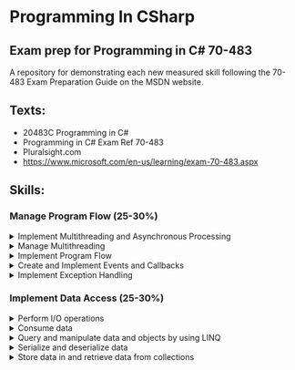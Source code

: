 # Programming In CSharp
## Exam prep for Programming in C# 70-483
A repository for demonstrating each new measured skill following the 70-483 Exam Preparation Guide on the MSDN website.
## Texts: 
  - 20483C Programming in C\#
  - Programming in C# Exam Ref 70-483
  - Pluralsight.com
  - https://www.microsoft.com/en-us/learning/exam-70-483.aspx


## Skills:
### Manage Program Flow (25-30%)
<details><summary>Implement Multithreading and Asynchronous Processing</summary>
<p>

- [X] Use the Task Parallel library, including Parallel.Invoke/ForEach/For, Tasks (usingTaskParallelLibrary.cs)
- [ ] Parallel LINQ
- [ ] Create Continuation Tasks
- [ ] Spawn threads by using ThreadPool
- [ ] Unblock the UI
- [ ] Use async and await keywords
- [ ] Manage data by using concurrent collections

</p>
</details>
<details><summary>Manage Multithreading</summary>
<p>
  
- [ ] Synchronize resources
- [ ] Implement locking
- [ ] Cancel a long-running task
- [ ] Implement thread-safe methods to handle race conditions

</p>
</details>
<details><summary>Implement Program Flow</summary>
<p>
  
- [ ] Iterate across collection and array items
- [ ] Program decisions by using switch statements, if/then, and operators
- [ ] Evaluate expressions

</p>
</details>
<details><summary>Create and Implement Events and Callbacks</summary>
<p>
  
- [ ] Create event handlers
- [ ] Subscribe to and unsubscribe from events
- [ ] Use built-in delegate types to create events
- [ ] Create delegates
- [ ] Lambda expressions
- [ ] Anonymous methods

</p>
</details>
<details><summary>Implement Exception Handling</summary>
<p>
  
- [ ] Handle exception types, including SQL exceptions, network exceptions, communication exceptions, network timeout exceptions 
- [ ] use catch statements
- [ ] use base class of an exception
- [ ] implement try-catchfinally blocks
- [ ] throw exceptions
- [ ] rethrow an exception 
- [ ] create custom exceptions
- [ ] handle inner exceptions
- [ ] handle aggregate exception

</p>
</details>

### Implement Data Access (25-30%)
<details><summary>Perform I/O operations</summary>
<p>

- [ ] Read and write files and streams
- [ ] Read and write from the network by using classes in the System.Net namespace
- [ ] Implement asynchronous I/O operations

</p>
</details>

<details><summary>Consume data</summary>
<p>

- [ ] Retrieve data from a database
- [ ] Update data in a database
- [ ] Consume JSON and XML data 
- [ ] Retrieve data by using web services

</p>
</details>
<details><summary>Query and manipulate data and objects by using LINQ</summary>
<p>

- [ ] Query data by using operators, including projection, join, group, take, skip, aggregate
- [ ] Create method based LINQ queries
- [ ] Query data by using query comprehension syntax
- [ ] Select data by using anonymous types
- [ ] Force execution of a query
- [ ] Read, filter, create, and modify data structures by using LINQ to XML

</p>
</details>
<details><summary>Serialize and deserialize data</summary>
<p>

###### Serialize and deserialize data by using: 

- [ ] Binary serialization 
- [ ] Custom serialization
- [ ] XML Serializer 
- [ ] JSON Serializer
- [ ] Data Contract Serializer

</p>
</details>
<details><summary>Store data in and retrieve data from collections</summary>
<p>

- [ ] Store and retrieve data by using dictionaries, arrays, lists, sets, and queues
- [ ] Choose a collection type 
- [ ] Initialize a collection
- [ ] Add and remove items from a collection
- [ ] Use typed vs. non-typed collections
- [ ] Implement custom collections
- [ ] Implement collection interfaces

</p>
</details>
















